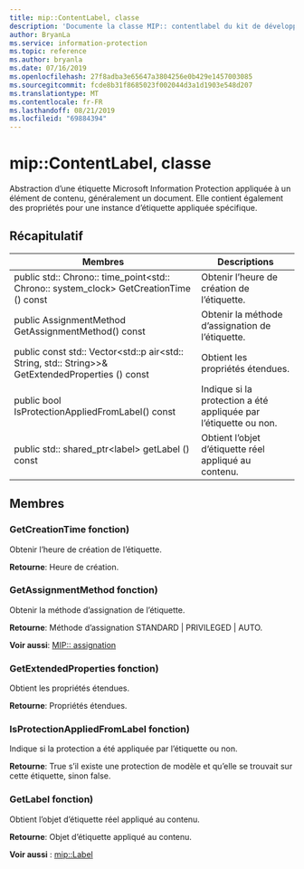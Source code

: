 ```yaml
---
title: mip::ContentLabel, classe
description: 'Documente la classe MIP:: contentlabel du kit de développement logiciel (SDK) Microsoft Information Protection (MIP).'
author: BryanLa
ms.service: information-protection
ms.topic: reference
ms.author: bryanla
ms.date: 07/16/2019
ms.openlocfilehash: 27f8adba3e65647a3804256e0b429e1457003085
ms.sourcegitcommit: fcde8b31f8685023f002044d3a1d1903e548d207
ms.translationtype: MT
ms.contentlocale: fr-FR
ms.lasthandoff: 08/21/2019
ms.locfileid: "69884394"
---
```

# <a name="class-mipcontentlabel"></a>mip::ContentLabel, classe 
Abstraction d’une étiquette Microsoft Information Protection appliquée à un élément de contenu, généralement un document.
Elle contient également des propriétés pour une instance d’étiquette appliquée spécifique.
  
## <a name="summary"></a>Récapitulatif
 Membres                        | Descriptions                                
--------------------------------|---------------------------------------------
public std:: Chrono:: time_point\<std:: Chrono:: system_clock\> GetCreationTime () const  |  Obtenir l’heure de création de l’étiquette.
public AssignmentMethod GetAssignmentMethod() const  |  Obtenir la méthode d’assignation de l’étiquette.
public const std:: Vector\<std::p air\<std:: String, std:: String\>\>& GetExtendedProperties () const  |  Obtient les propriétés étendues.
public bool IsProtectionAppliedFromLabel() const  |  Indique si la protection a été appliquée par l’étiquette ou non.
public std:: shared_ptr\<label\> getLabel () const  |  Obtient l’objet d’étiquette réel appliqué au contenu.
  
## <a name="members"></a>Membres
  
### <a name="getcreationtime-function"></a>GetCreationTime fonction)
Obtenir l’heure de création de l’étiquette.

  
**Retourne**: Heure de création.
  
### <a name="getassignmentmethod-function"></a>GetAssignmentMethod fonction)
Obtenir la méthode d’assignation de l’étiquette.

  
**Retourne**: Méthode d’assignation STANDARD | PRIVILEGED | AUTO. 
  
**Voir aussi**: [MIP:: assignation](mip-enums-and-structs.md#assignmentmethod-enum)
  
### <a name="getextendedproperties-function"></a>GetExtendedProperties fonction)
Obtient les propriétés étendues.

  
**Retourne**: Propriétés étendues.
  
### <a name="isprotectionappliedfromlabel-function"></a>IsProtectionAppliedFromLabel fonction)
Indique si la protection a été appliquée par l’étiquette ou non.

  
**Retourne**: True s’il existe une protection de modèle et qu’elle se trouvait sur cette étiquette, sinon false.
  
### <a name="getlabel-function"></a>GetLabel fonction)
Obtient l’objet d’étiquette réel appliqué au contenu.

  
**Retourne**: Objet d’étiquette appliqué au contenu. 
  
**Voir aussi** : [mip::Label](class_mip_label.md)